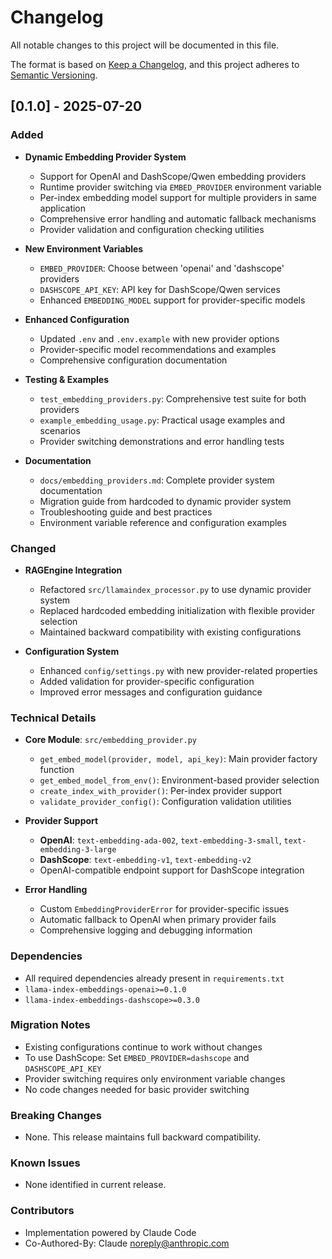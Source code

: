 # Changelog

All notable changes to this project will be documented in this file.

The format is based on [Keep a Changelog](https://keepachangelog.com/en/1.0.0/),
and this project adheres to [Semantic Versioning](https://semver.org/spec/v2.0.0.html).

## [0.1.0] - 2025-07-20

### Added
- **Dynamic Embedding Provider System**
  - Support for OpenAI and DashScope/Qwen embedding providers
  - Runtime provider switching via `EMBED_PROVIDER` environment variable
  - Per-index embedding model support for multiple providers in same application
  - Comprehensive error handling and automatic fallback mechanisms
  - Provider validation and configuration checking utilities

- **New Environment Variables**
  - `EMBED_PROVIDER`: Choose between 'openai' and 'dashscope' providers
  - `DASHSCOPE_API_KEY`: API key for DashScope/Qwen services
  - Enhanced `EMBEDDING_MODEL` support for provider-specific models

- **Enhanced Configuration**
  - Updated `.env` and `.env.example` with new provider options
  - Provider-specific model recommendations and examples
  - Comprehensive configuration documentation

- **Testing & Examples**
  - `test_embedding_providers.py`: Comprehensive test suite for both providers
  - `example_embedding_usage.py`: Practical usage examples and scenarios
  - Provider switching demonstrations and error handling tests

- **Documentation**
  - `docs/embedding_providers.md`: Complete provider system documentation
  - Migration guide from hardcoded to dynamic provider system
  - Troubleshooting guide and best practices
  - Environment variable reference and configuration examples

### Changed
- **RAGEngine Integration**
  - Refactored `src/llamaindex_processor.py` to use dynamic provider system
  - Replaced hardcoded embedding initialization with flexible provider selection
  - Maintained backward compatibility with existing configurations

- **Configuration System**
  - Enhanced `config/settings.py` with new provider-related properties
  - Added validation for provider-specific configuration
  - Improved error messages and configuration guidance

### Technical Details
- **Core Module**: `src/embedding_provider.py`
  - `get_embed_model(provider, model, api_key)`: Main provider factory function
  - `get_embed_model_from_env()`: Environment-based provider selection
  - `create_index_with_provider()`: Per-index provider support
  - `validate_provider_config()`: Configuration validation utilities

- **Provider Support**
  - **OpenAI**: `text-embedding-ada-002`, `text-embedding-3-small`, `text-embedding-3-large`
  - **DashScope**: `text-embedding-v1`, `text-embedding-v2`
  - OpenAI-compatible endpoint support for DashScope integration

- **Error Handling**
  - Custom `EmbeddingProviderError` for provider-specific issues
  - Automatic fallback to OpenAI when primary provider fails
  - Comprehensive logging and debugging information

### Dependencies
- All required dependencies already present in `requirements.txt`
- `llama-index-embeddings-openai>=0.1.0`
- `llama-index-embeddings-dashscope>=0.3.0`

### Migration Notes
- Existing configurations continue to work without changes
- To use DashScope: Set `EMBED_PROVIDER=dashscope` and `DASHSCOPE_API_KEY`
- Provider switching requires only environment variable changes
- No code changes needed for basic provider switching

### Breaking Changes
- None. This release maintains full backward compatibility.

### Known Issues
- None identified in current release.

### Contributors
- Implementation powered by Claude Code
- Co-Authored-By: Claude <noreply@anthropic.com>